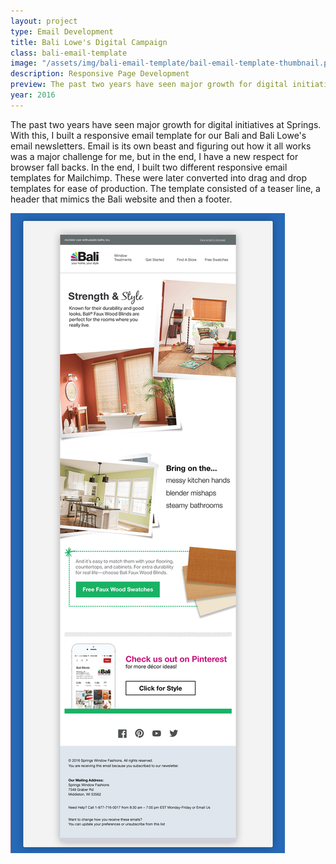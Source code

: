 ```yaml
---
layout: project
type: Email Development
title: Bali Lowe's Digital Campaign
class: bali-email-template
image: "/assets/img/bali-email-template/bail-email-template-thumbnail.png"
description: Responsive Page Development
preview: The past two years have seen major growth for digital initiatives at Springs. With this, I built a responsive email template for our Bali and Bali Lowe's email newsletters.
year: 2016
---
```


The past two years have seen major growth for digital initiatives at Springs. With this, I built a responsive email template for our Bali and Bali Lowe's email newsletters. Email is its own beast and figuring out how it all works was a major challenge for me, but in the end, I have a new respect for browser fall backs. In the end, I built two different responsive email templates for Mailchimp. These were later converted into drag and drop templates for ease of production. The template consisted of a teaser line, a header that mimics the Bali website and then a footer.

![Bali Email template](../assets/img/bali-email-template/bali-faux-wood-email.png)
